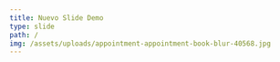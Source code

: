 ```yaml
---
title: Nuevo Slide Demo
type: slide
path: /
img: /assets/uploads/appointment-appointment-book-blur-40568.jpg
---
```


